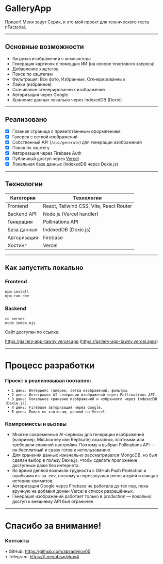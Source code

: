 # GalleryApp

Привет! Меня зовут Серик, и это мой проект для технического теста nFactorial.

---

## Основные возможности

- Загрузка изображений с компьютера
- Генерация картинок с помощью ИИ (на основе текстового запроса)
- Добавление хэштегов
- Поиск по хэштегам
- Фильтрация: Все фото, Избранные, Сгенерированные
- Лайки (избранное)
- Скачивание сгенерированных изображений
- Авторизация через Google
- Хранение данных локально через IndexedDB (Dexie)

---

## Реализовано

- [x] Главная страница с приветственным оформлением
- [x] Галерея с сеткой изображений
- [x] Собственный API (`/api/generate`) для генерации изображений
- [x] Поиск по хэштегу
- [x] Авторизация через Firebase Auth
- [x] Публичный доступ через [Vercel](https://vercel.com)
- [x] Локальная база данных (IndexedDB через Dexie.js)

---

## Технологии

| Категория       | Технологии                                     |
|----------------|------------------------------------------------|
| Frontend       | React, Tailwind CSS, Vite, React Router        |
| Backend API    | Node.js (Vercel handler)                       |
| Генерация       | Pollinations API                               |
| База данных    | IndexedDB (Dexie.js)                           |
| Авторизация    | Firebase                                   |
| Хостинг        | Vercel                                         |

---

## Как запустить локально

### Frontend

```bash
npm install
npm run dev
```
### Backend 
```
cd server
node index.mjs
```
Сайт доступен по ссылке:

https://gallery-app-tawny.vercel.app (https://gallery-app-tawny.vercel.app/)

---
# Процесс разработки

### Проект я реализовывал поэтапно:
```
 • 1 день: Интерфейс галереи, сетка изображений, фильтры.
 • 2 день: Интеграция AI генерации изображений через Pollinations API.
 • 3 день: Локальное хранение изображений и избранного через IndexedDB (Dexie.js).
 • 4 день: Firebase авторизация через Google.
 • 5 день: Поиск по хэштегам, деплой на Vercel.
```
### Компромиссы и вызовы
 - Многие современные AI-сервисы для генерации изображений (например, MidJourney или Replicate) оказались платными или требовали сложной настройки. Поэтому я выбрал Pollinations API — он бесплатный и сразу готов к использованию.
 - Для хранения данных изначально рассматривался MongoDB, но был сделан выбор в пользу Dexie.js, чтобы сделать приложение доступным даже без интернета.
 - Во время деплоя возникли трудности с GitHub Push Protection и ошибками из-за .env, поэтому я перезапускал репозиторий и очищал историю коммитов.
 - Авторизация Google через Firebase не работала до тех пор, пока вручную не добавил домен Vercel в список разрешённых.
 - Генерация изображений работает только в production — локально доступ к внешнему API был ограничен.

---
# Спасибо за внимание!

### Контакты
 • GitHub: https://github.com/absadykov05 \
 • Telegram: https://t.me/absadykov4

#
